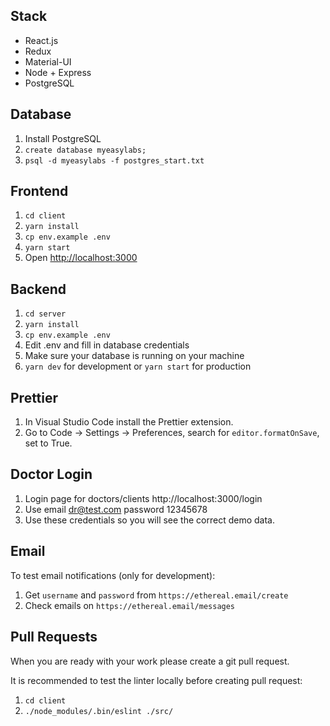 ## Stack

-   React.js
-   Redux
-   Material-UI
-   Node + Express
-   PostgreSQL

## Database

1. Install PostgreSQL
2. `create database myeasylabs;`
3. `psql -d myeasylabs -f postgres_start.txt`

## Frontend

1. `cd client`
2. `yarn install`
3. `cp env.example .env`
4. `yarn start`
5. Open [http://localhost:3000](http://localhost:3000)

## Backend

1. `cd server`
2. `yarn install`
3. `cp env.example .env`
4. Edit .env and fill in database credentials
5. Make sure your database is running on your machine
6. `yarn dev` for development or `yarn start` for production

## Prettier

1. In Visual Studio Code install the Prettier extension.
2. Go to Code -> Settings -> Preferences, search for `editor.formatOnSave`, set to True.

## Doctor Login

1. Login page for doctors/clients http://localhost:3000/login
2. Use email dr@test.com password 12345678
3. Use these credentials so you will see the correct demo data.

## Email

To test email notifications (only for development):

1. Get `username` and `password` from `https://ethereal.email/create`
2. Check emails on `https://ethereal.email/messages`

## Pull Requests

When you are ready with your work please create a git pull request.

It is recommended to test the linter locally before creating pull request:

1. `cd client`
2. `./node_modules/.bin/eslint ./src/`
